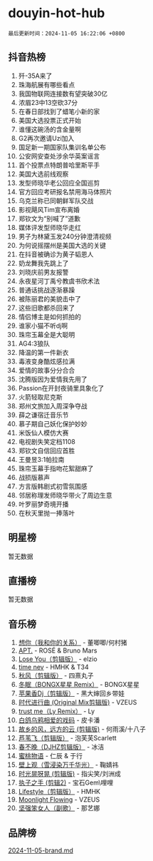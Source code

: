 # douyin-hot-hub

`最后更新时间：2024-11-05 16:22:06 +0800`

## 抖音热榜

1. 歼-35A来了
1. 珠海航展有哪些看点
1. 我国物联网连接数有望突破30亿
1. 浓眉23中13空砍37分
1. 在春日部找到了蜡笔小新的家
1. 美国大选投票正式开始
1. 谁懂这碗汤的含金量啊
1. G2再次邀请Uzi加入
1. 国足新一期国家队集训名单公布
1. 公安网安查处涉余华英案谣言
1. 首个投票点特朗普哈里斯平手
1. 美国大选前线观察
1. 发型师晓华老公回应全国巡剪
1. 官方回应考研报名禁用海马体照片
1. 乌克兰称已同朝鲜军队交战
1. 影视飓风Tim宣布离婚
1. 郑钦文为“别喊了”道歉
1. 媒体评发型师晓华走红
1. 男子为林黛玉发240分钟澄清视频
1. 为何说摇摆州是美国大选的关键
1. 在抖音被确诊为黄子韬恩人
1. 奶龙舞我先跳上了
1. 刘晓庆前男友报警
1. 永夜星河丁禹兮教虞书欣术法
1. 普通话挑战逐渐暴躁
1. 被陈丽君的美貌击中了
1. 这些旧歌都杀回来了
1. 情侣博主是如何抓拍的
1. 谁家小猫不听dj啊
1. 珠帘玉幕全是大聪明
1. AG4:3狼队
1. 降温的第一件新衣
1. 毒液变身酷炫感拉满
1. 爱情的故事分分合合
1. 沈腾版因为爱情我先用了
1. Passion在开封夜骑里具象化了
1. 火箭轻取尼克斯
1. 郑州文旅加入周深争夺战
1. 薛之谦宿迁音乐节
1. 慕子期自己妖化保护妙妙
1. 米饭仙人模仿大赛
1. 电视剧失笑定档1108
1. 郑钦文自信回应首胜
1. 王曼昱3:1帕拉南
1. 珠帘玉幕手指吻花絮甜麻了
1. 战损版慕声
1. 方言版韩剧式初雪氛围感
1. 邻居称理发师晓华带火了周边生意
1. 叶罗丽梦奇境开播
1. 在秋天里抛一捧落叶

## 明星榜

暂无数据

## 直播榜

暂无数据

## 音乐榜

1. [想你（我和你的关系）](https://sf5-hl-cdn-tos.douyinstatic.com/obj/tos-cn-ve-2774/o8QxhcOBDYYX0zqKCjFVQXZ3RBffnRBQEogitG) - 董唧唧/何村猪
1. [APT.](https://sf5-hl-cdn-tos.douyinstatic.com/obj/tos-cn-ve-2774/oUIcRnUtZBV1JgZtxIMCAiiBSVBSEEOCFfkeMQ) - ROSÉ & Bruno Mars
1. [Lose You（剪辑版）](https://sf6-cdn-tos.douyinstatic.com/obj/tos-cn-ve-2774/og9yxQxAWI86iBNr9ojBFMoWTIvDZZb8HwiGY) - elzio
1. [time nev](https://sf5-hl-cdn-tos.douyinstatic.com/obj/tos-cn-ve-2774/oc6aICzpzBCWrhCvDVi2AZmQLt0gIBxfMEfd6i) - HMHK & T34
1. [秋风（剪辑版）](https://sf5-hl-cdn-tos.douyinstatic.com/obj/tos-cn-ve-2774/ocGaU84LfAfzMd2wbXdQFpCGhBiXg82JNMRRie) - 四熹丸子
1. [冬眠（BONGX星星 Remix）](https://sf5-hl-cdn-tos.douyinstatic.com/obj/tos-cn-ve-2774/oMCfFFoE3LwQ7agAgOIG4ieExqkeAsxNBEkLdz) - BONGX星星
1. [苹果香Dj（剪辑版）](https://sf3-cdn-tos.douyinstatic.com/obj/tos-cn-ve-2774/oEeIEQbYGAOspCTRAIeYF4Ok8LgZ8NBaRe4ztR) - 黑大婶回乡带娃
1. [时代进行曲 (Original Mix剪辑版)](https://sf3-cdn-tos.douyinstatic.com/obj/tos-cn-ve-2774/oYrssziLdrtiW6cKABM8n5Vfc2xwXiIBInoAkn) - VZEUS
1. [trust me（Ly Remix）](https://sf3-cdn-tos.douyinstatic.com/obj/tos-cn-ve-2774/oUo1M8fz5AfmMSExABQQKFE0eCMWgsiccfqrMA) - Ly
1. [白鸽乌鸦相爱的戏码](https://sf5-hl-cdn-tos.douyinstatic.com/obj/tos-cn-ve-2774/oMVVEf6eDAOmFtNtCsEqKpIorBDM8Nkg6TZRqC) - 皮卡潘
1. [故乡的风，远方的云 (剪辑版)](https://sf3-cdn-tos.douyinstatic.com/obj/tos-cn-ve-2774/ooPEdiZMrAAWisczq1WXoZYGU6GxII2UUBvYI) - 何雨溪/十八子
1. [芦苇飞（剪辑版）](https://sf3-cdn-tos.douyinstatic.com/obj/tos-cn-ve-2774/ok3IaChjEFFoK3FAMzXDEgfpeE6Al3Nv2BnfCW) - 泡芙芙Scarlett
1. [春不晚（DJHZ剪辑版）](https://sf5-hl-cdn-tos.douyinstatic.com/obj/tos-cn-ve-2774/osEZa7YZ6wNo9QDABgfGFaCQKRQTNafsBJDnKt) - 冰洁
1. [蜜桃物语](https://sf3-cdn-tos.douyinstatic.com/obj/tos-cn-ve-2774/oIhOSCZtIACtYU4XQkngiW9kCBfVD1Fz9IYeqL) - 仁辰 & 于行
1. [壁上观（雪浸染万千华光）](https://sf3-cdn-tos.douyinstatic.com/obj/tos-cn-ve-2774/ocIizBMxWi8vA8UdAMIYdYCjgBB5Z3WZWxrvY) - 鞠婧祎
1. [时光晃呀晃 (剪辑版)](https://sf3-cdn-tos.douyinstatic.com/obj/tos-cn-ve-2774/o8ACeQem3gwI1x3GIYGAfKG0LJebKFRJDwRwyW) - 指尖笑/刘洲成
1. [执子之手 (剪辑2)](https://sf5-hl-cdn-tos.douyinstatic.com/obj/tos-cn-ve-2774/oUoZLQjCc31XzqsBnBQUNgeKtYPBcgbFDwtfcu) - 宝石Gem\哩哩
1. [Lifestyle（剪辑版）](https://sf5-hl-cdn-tos.douyinstatic.com/obj/tos-cn-ve-2774/owfqGgjwG3V5lCLaAIezFMeg3LtuKNBaZKgzPV) - HMHK
1. [Moonlight Flowing](https://sf3-cdn-tos.douyinstatic.com/obj/tos-cn-ve-2774/oopZsCtRnQgOhEYmv9FfBBgwmeaQmWQQZED9tN) - VZEUS
1. [坚强笨女人（副歌）](https://sf5-hl-cdn-tos.douyinstatic.com/obj/tos-cn-ve-2774/ospNInQiZvGWyBVg5zkNsAMct5uJIg1CrZiPL) - 那艺娜

## 品牌榜

[2024-11-05-brand.md](2024-11-05-brand.md)
